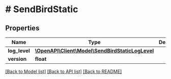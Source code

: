 # # SendBirdStatic

## Properties

Name | Type | Description | Notes
------------ | ------------- | ------------- | -------------
**log_level** | [**\OpenAPI\Client\Model\SendBirdStaticLogLevel**](SendBirdStaticLogLevel.md) |  | [optional]
**version** | **float** |  | [optional]

[[Back to Model list]](../../README.md#models) [[Back to API list]](../../README.md#endpoints) [[Back to README]](../../README.md)
